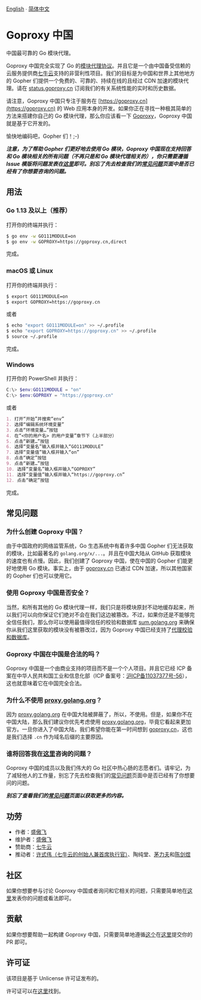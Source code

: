 [English](README.md) ∙ [简体中文](README.zh-CN.md)

# Goproxy 中国

中国最可靠的 Go 模块代理。

Goproxy 中国完全实现了 Go 的[模块代理协议](https://golang.org/cmd/go/#hdr-Module_proxy_protocol)。并且它是一个由中国备受信赖的云服务提供商[七牛云](https://www.qiniu.com)支持的非营利性项目。我们的目标是为中国和世界上其他地方的 Gopher 们提供一个免费的、可靠的、持续在线的且经过 CDN 加速的模块代理。请在 [status.goproxy.cn](https://status.goproxy.cn) 订阅我们的有关系统性能的实时和历史数据。

请注意，Goproxy 中国只专注于服务在 [https://goproxy.cn](https://goproxy.cn) 的 Web 应用本身的开发。如果你正在寻找一种极其简单的方法来搭建你自己的 Go 模块代理，那么你应该看一下 [Goproxy](https://github.com/goproxy/goproxy)，Goproxy 中国就是基于它开发的。

愉快地编码吧，Gopher 们！;-)

***注意，为了帮助 Gopher 们更好地去使用 Go 模块，Goproxy 中国现在支持回答和 Go 模块相关的所有问题（不再只是和 Go 模块代理相关的），你只需要遵循 Issue 模版将问题发表在[这里](https://github.com/goproxy/goproxy.cn/issues/new?assignees=&labels=&template=question-consultation.zh-CN.md&title=%E9%97%AE%E9%A2%98%EF%BC%9A)即可。别忘了先去检查我们的[常见问题](https://goproxy.cn/faq)页面中是否已经有了你想要咨询的问题。***

## 用法

### Go 1.13 及以上（推荐）

打开你的终端并执行：

```bash
$ go env -w GO111MODULE=on
$ go env -w GOPROXY=https://goproxy.cn,direct
```

完成。

### macOS 或 Linux

打开你的终端并执行：

```bash
$ export GO111MODULE=on
$ export GOPROXY=https://goproxy.cn
```

或者

```bash
$ echo "export GO111MODULE=on" >> ~/.profile
$ echo "export GOPROXY=https://goproxy.cn" >> ~/.profile
$ source ~/.profile
```

完成。

### Windows

打开你的 PowerShell 并执行：

```powershell
C:\> $env:GO111MODULE = "on"
C:\> $env:GOPROXY = "https://goproxy.cn"
```

或者

```md
1. 打开“开始”并搜索“env”
2. 选择“编辑系统环境变量”
3. 点击“环境变量…”按钮
4. 在“<你的用户名> 的用户变量”章节下（上半部分）
5. 点击“新建…”按钮
6. 选择“变量名”输入框并输入“GO111MODULE”
7. 选择“变量值”输入框并输入“on”
8. 点击“确定”按钮
9. 点击“新建…”按钮
10. 选择“变量名”输入框并输入“GOPROXY”
11. 选择“变量值”输入框并输入“https://goproxy.cn”
12. 点击“确定”按钮
```

完成。

## 常见问题

### 为什么创建 Goproxy 中国？

由于中国政府的网络监管系统，Go 生态系统中有着许多中国 Gopher 们无法获取的模块，比如最著名的 `golang.org/x/...`。并且在中国大陆从 GitHub 获取模块的速度也有点慢。因此，我们创建了 Goproxy 中国，使在中国的 Gopher 们能更好地使用 Go 模块。事实上，由于 [goproxy.cn](https://goproxy.cn) 已通过 CDN 加速，所以其他国家的 Gopher 们也可以使用它。

### 使用 Goproxy 中国是否安全？

当然，和所有其他的 Go 模块代理一样，我们只是将模块原封不动地缓存起来，所以我们可以向你保证它们绝对不会在我们这边被篡改。不过，如果你还是不能够完全信任我们，那么你可以使用最值得信任的校验和数据库 [sum.golang.org](https://sum.golang.org) 来确保你从我们这里获取的模块没有被篡改过，因为 Goproxy 中国已经支持了[代理校验和数据库](https://golang.org/design/25530-sumdb#proxying-a-checksum-database)。

### Goproxy 中国在中国是合法的吗？

Goproxy 中国是一个由商业支持的项目而不是一个个人项目。并且它已经 ICP 备案在中华人民共和国工业和信息化部（ICP 备案号：[沪ICP备11037377号-56](http://beian.miit.gov.cn)），这也就意味着它在中国完全合法。

### 为什么不使用 [proxy.golang.org](https://proxy.golang.org)？

因为 [proxy.golang.org](https://proxy.golang.org) 在中国大陆被屏蔽了，所以，不使用。但是，如果你不在中国大陆，那么我们建议你优先考虑使用 [proxy.golang.org](https://proxy.golang.org)，毕竟它看起来更加官方。一旦你进入了中国大陆，我们希望你能在第一时间想到 [goproxy.cn](https://goproxy.cn)，这也是我们选择 `.cn` 作为域名后缀的主要原因。

### 谁将回答我在[这里](https://github.com/goproxy/goproxy.cn/issues/new?assignees=&labels=&template=questions-related-to-go-modules.zh-CN.md&title=Go+%E6%A8%A1%E5%9D%97%EF%BC%9A)咨询的问题？

Goproxy 中国的成员以及我们伟大的 Go 社区中热心肠的志愿者们。请牢记，为了减轻他人的工作量，别忘了先去检查我们的[常见问题](https://goproxy.cn/faq)页面中是否已经有了你想要问的问题。

***别忘了查看我们的[常见问题](https://goproxy.cn/faq)页面以获取更多的内容。***

## 功劳

* 作者：[盛傲飞](https://aofeisheng.com)
* 维护者：[盛傲飞](https://aofeisheng.com)
* 赞助商：[七牛云](https://www.qiniu.com)
* 推动者：[许式伟（七牛云的创始人兼首席执行官）](https://baike.baidu.com/item/许式伟)、陶纯堂、[茅力夫](https://github.com/forrest-mao)和[陈剑煜](https://github.com/eddycjy)

## 社区

如果你想要参与讨论 Goproxy 中国或者询问和它相关的问题，只需要简单地在[这里](https://github.com/goproxy/goproxy.cn/issues)发表你的问题或看法即可。

## 贡献

如果你想要帮助一起构建 Goproxy 中国，只需要简单地遵循[这个](https://github.com/goproxy/goproxy.cn/wiki/Contributing)在[这里](https://github.com/goproxy/goproxy.cn/pulls)提交你的 PR 即可。

## 许可证

该项目是基于 Unlicense 许可证发布的。

许可证可以在[这里](LICENSE)找到。

